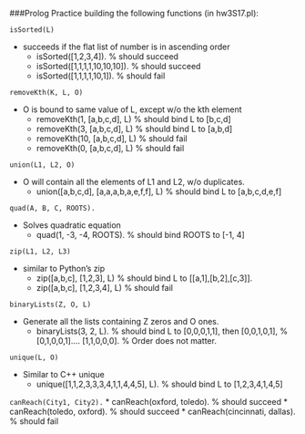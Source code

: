 ###Prolog Practice building the following functions (in hw3S17.pl):
 
``` isSorted(L) ```
- succeeds if the flat list of number is in ascending order
	* isSorted([1,2,3,4]).		% should succeed
	* isSorted([1,1,1,1,10,10,10]).	% should succeed
	* isSorted([1,1,1,1,10,1]).		% should fail

```removeKth(K, L, O) ```
- O is bound to same value of L, except w/o the kth element 
	* removeKth(1, [a,b,c,d], L)		% should  bind L to [b,c,d]
	* removeKth(3, [a,b,c,d], L)		% should  bind L to [a,b,d]
	* removeKth(10, [a,b,c,d], L)	% should  fail
	* removeKth(0, [a,b,c,d], L)		% should  fail


```union(L1, L2, O) ```
- O will contain all the elements of L1 and L2, w/o duplicates.
	* union([a,b,c,d], [a,a,a,b,a,e,f,f], L)	% should  bind L to [a,b,c,d,e,f]

```quad(A, B, C, ROOTS).```
- Solves quadratic equation
	* quad(1, -3, -4, ROOTS).		% should bind ROOTS to [-1, 4]

```zip(L1, L2, L3)```
- similar to Python’s zip
	* zip([a,b,c], [1,2,3], L)		% should bind L to [[a,1],[b,2],[c,3]].
	* zip([a,b,c], [1,2,3,4], L)		% should fail

```binaryLists(Z, O, L) ```
- Generate all the lists containing Z zeros and O ones.
	* binaryLists(3, 2, L).		% should bind L to [0,0,0,1,1], then [0,0,1,0,1],
				% [0,1,0,0,1]…. [1,1,0,0,0]. 
				% Order does not matter.
        
```unique(L, O)```
- Similar to C++ unique
	* unique([1,1,2,3,3,3,4,1,1,4,4,5], L).	% should bind L to [1,2,3,4,1,4,5]

```canReach(City1, City2).```
	* canReach(oxford, toledo).		% should succeed
	* canReach(toledo, oxford).		% should succeed
	* canReach(cincinnati, dallas).	% should fail

